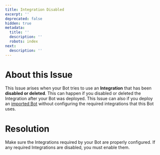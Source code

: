 ```yaml
---
title: Integration Disabled
excerpt: ''
deprecated: false
hidden: true
metadata:
  title: ''
  description: ''
  robots: index
next:
  description: ''
---
```

# About this Issue

This Issue arises when your Bot tries to use an **Integration** that has been **disabled or deleted**. This can happen if you disabled or deleted the Integration after your Bot was deployed. This Issue can also if you deploy an [imported Bot](../docs/import-export-bots) without configuring the required integrations that this Bot uses.

# Resolution

Make sure the Integrations required by your Bot are properly configured. If any required Integrations are disabled, you must enable them.

